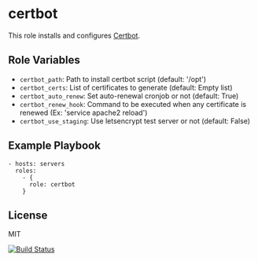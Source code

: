 certbot
=======

This role installs and configures [Certbot](https://certbot.eff.org/).

Role Variables
--------------

- `certbot_path`: Path to install certbot script (default: '/opt')
- `certbot_certs`: List of certificates to generate (default: Empty list)
- `certbot_auto_renew`: Set auto-renewal cronjob or not (default: True)
- `certbot_renew_hook`: Command to be executed when any certificate is renewed (Ex: 'service apache2 reload')
- `certbot_use_staging`: Use letsencrypt test server or not (default: False)

Example Playbook
----------------

    - hosts: servers
      roles:
        - {
          role: certbot
        }

License
-------

MIT

[![Build Status](https://travis-ci.org/dpujadas/ansible-role-certbot.svg?branch=master)](https://travis-ci.org/dpujadas/ansible-role-certbot)
